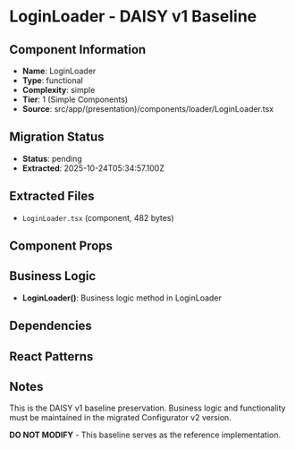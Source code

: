 # LoginLoader - DAISY v1 Baseline

## Component Information

- **Name**: LoginLoader
- **Type**: functional
- **Complexity**: simple
- **Tier**: 1 (Simple Components)
- **Source**: src/app/(presentation)/components/loader/LoginLoader.tsx

## Migration Status

- **Status**: pending
- **Extracted**: 2025-10-24T05:34:57.100Z

## Extracted Files

- `LoginLoader.tsx` (component, 482 bytes)

## Component Props



## Business Logic

- **LoginLoader()**: Business logic method in LoginLoader

## Dependencies



## React Patterns



## Notes

This is the DAISY v1 baseline preservation. Business logic and functionality
must be maintained in the migrated Configurator v2 version.

**DO NOT MODIFY** - This baseline serves as the reference implementation.
